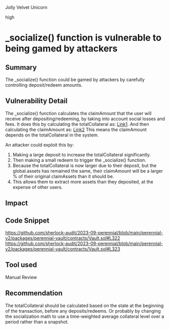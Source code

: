 Jolly Velvet Unicorn

high

# _socialize() function is vulnerable to being gamed by attackers
## Summary
The _socialize() function could be gamed by attackers by carefully controlling deposit/redeem amounts. 
## Vulnerability Detail
The _socialize() function calculates the claimAmount that the user will receive after depositing/redeeming, by taking into account social losses and fees. It does this by calculating the totalCollateral as: [Link1](https://github.com/sherlock-audit/2023-09-perennial/blob/main/perennial-v2/packages/perennial-vault/contracts/Vault.sol#L322). And then calculating the claimAmount as: [Link2](https://github.com/sherlock-audit/2023-09-perennial/blob/main/perennial-v2/packages/perennial-vault/contracts/Vault.sol#L323)
This means the claimAmount depends on the totalCollateral in the system.

An attacker could exploit this by:

1.  Making a large deposit to increase the totalCollateral significantly.
2. Then making a small redeem to trigger the _socialize() function.
3. Because the totalCollateral is now larger due to their deposit, but the global.assets has remained the same, their claimAmount will be a larger % of their original claimAssets than it should be.
4. This allows them to extract more assets than they deposited, at the expense of other users.
## Impact

## Code Snippet
https://github.com/sherlock-audit/2023-09-perennial/blob/main/perennial-v2/packages/perennial-vault/contracts/Vault.sol#L322
https://github.com/sherlock-audit/2023-09-perennial/blob/main/perennial-v2/packages/perennial-vault/contracts/Vault.sol#L323
## Tool used

Manual Review

## Recommendation
The totalCollateral should be calculated based on the state at the beginning of the transaction, before any deposits/redeems. Or probably by changing the socialization math to use a time-weighted average collateral level over a period rather than a snapshot.